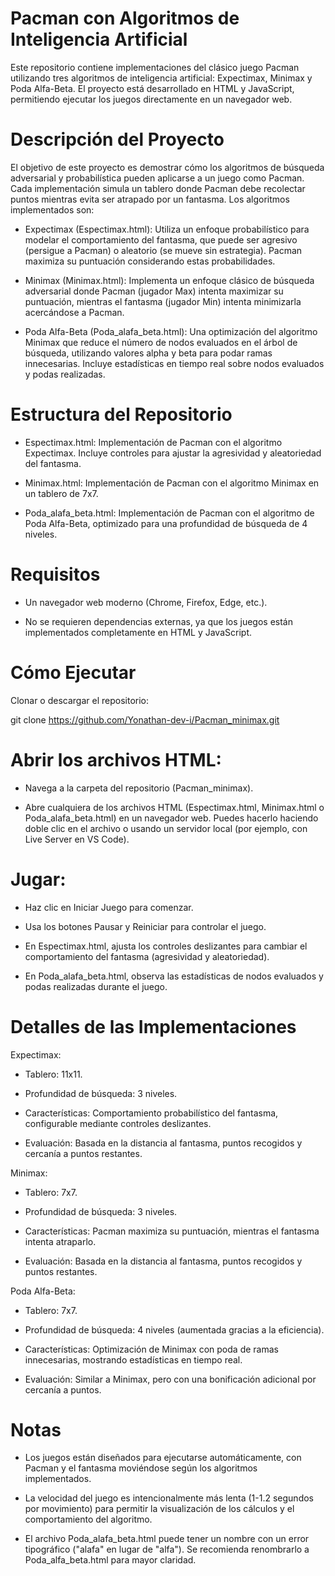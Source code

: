 # Pacman con Algoritmos de Inteligencia Artificial

Este repositorio contiene implementaciones del clásico juego Pacman utilizando tres algoritmos de inteligencia artificial: Expectimax, Minimax y Poda Alfa-Beta. El proyecto está desarrollado en HTML y JavaScript, permitiendo ejecutar los juegos directamente en un navegador web.

# Descripción del Proyecto

El objetivo de este proyecto es demostrar cómo los algoritmos de búsqueda adversarial y probabilística pueden aplicarse a un juego como Pacman. Cada implementación simula un tablero donde Pacman debe recolectar puntos mientras evita ser atrapado por un fantasma. Los algoritmos implementados son:

- Expectimax (Espectimax.html): Utiliza un enfoque probabilístico para modelar el comportamiento del fantasma, que puede ser agresivo (persigue a Pacman) o aleatorio (se mueve sin estrategia). Pacman maximiza su puntuación considerando estas probabilidades.

- Minimax (Minimax.html): Implementa un enfoque clásico de búsqueda adversarial donde Pacman (jugador Max) intenta maximizar su puntuación, mientras el fantasma (jugador Min) intenta minimizarla acercándose a Pacman.

- Poda Alfa-Beta (Poda_alafa_beta.html): Una optimización del algoritmo Minimax que reduce el número de nodos evaluados en el árbol de búsqueda, utilizando valores alpha y beta para podar ramas innecesarias. Incluye estadísticas en tiempo real sobre nodos evaluados y podas realizadas.

# Estructura del Repositorio

- Espectimax.html: Implementación de Pacman con el algoritmo Expectimax. Incluye controles para ajustar la agresividad y aleatoriedad del fantasma.

- Minimax.html: Implementación de Pacman con el algoritmo Minimax en un tablero de 7x7.

- Poda_alafa_beta.html: Implementación de Pacman con el algoritmo de Poda Alfa-Beta, optimizado para una profundidad de búsqueda de 4 niveles.

# Requisitos

- Un navegador web moderno (Chrome, Firefox, Edge, etc.).

- No se requieren dependencias externas, ya que los juegos están implementados completamente en HTML y JavaScript.

# Cómo Ejecutar

Clonar o descargar el repositorio:

git clone https://github.com/Yonathan-dev-i/Pacman_minimax.git

# Abrir los archivos HTML:

- Navega a la carpeta del repositorio (Pacman_minimax).

- Abre cualquiera de los archivos HTML (Espectimax.html, Minimax.html o Poda_alafa_beta.html) en un navegador web. Puedes hacerlo haciendo doble clic en el archivo o usando un servidor local (por ejemplo, con Live Server en VS Code).

# Jugar:

- Haz clic en Iniciar Juego para comenzar.

- Usa los botones Pausar y Reiniciar para controlar el juego.

- En Espectimax.html, ajusta los controles deslizantes para cambiar el comportamiento del fantasma (agresividad y aleatoriedad).

- En Poda_alafa_beta.html, observa las estadísticas de nodos evaluados y podas realizadas durante el juego.

# Detalles de las Implementaciones

Expectimax:

- Tablero: 11x11.

- Profundidad de búsqueda: 3 niveles.

- Características: Comportamiento probabilístico del fantasma, configurable mediante controles deslizantes.

- Evaluación: Basada en la distancia al fantasma, puntos recogidos y cercanía a puntos restantes.

Minimax:

- Tablero: 7x7.

- Profundidad de búsqueda: 3 niveles.

- Características: Pacman maximiza su puntuación, mientras el fantasma intenta atraparlo.

- Evaluación: Basada en la distancia al fantasma, puntos recogidos y puntos restantes.

Poda Alfa-Beta:

- Tablero: 7x7.

- Profundidad de búsqueda: 4 niveles (aumentada gracias a la eficiencia).

- Características: Optimización de Minimax con poda de ramas innecesarias, mostrando estadísticas en tiempo real.

- Evaluación: Similar a Minimax, pero con una bonificación adicional por cercanía a puntos.

# Notas

- Los juegos están diseñados para ejecutarse automáticamente, con Pacman y el fantasma moviéndose según los algoritmos implementados.

- La velocidad del juego es intencionalmente más lenta (1-1.2 segundos por movimiento) para permitir la visualización de los cálculos y el comportamiento del algoritmo.

- El archivo Poda_alafa_beta.html puede tener un nombre con un error tipográfico ("alafa" en lugar de "alfa"). Se recomienda renombrarlo a Poda_alfa_beta.html para mayor claridad.

